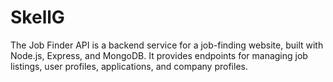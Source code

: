 # SkellG
The Job Finder API is a backend service for a job-finding website, built with Node.js, Express, and MongoDB. It provides endpoints for managing job listings, user profiles, applications, and company profiles.
